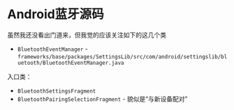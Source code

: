 # Android蓝牙源码

虽然我还没看出门道来，但我觉的应该关注如下的这几个类

+ `BluetoothEventManager` - `frameworks/base/packages/SettingsLib/src/com/android/settingslib/bluetooth/BluetoothEventManager.java`



入口类：

+ `BluetoothSettingsFragment`
+ `BluetoothPairingSelectionFragment`  - 貌似是“与新设备配对”
